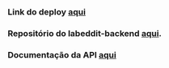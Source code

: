 ### Link do deploy [aqui](https://github.com/beatriz-rossati/labeddit-service) 

### Repositório do labeddit-backend [aqui](https://github.com/beatriz-rossati/labeddit-service).

### Documentação da API [aqui](https://labeddit-service.onrender.com/documentation/)
